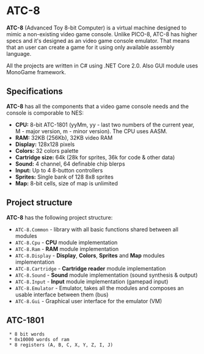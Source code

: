 # ATC-8

**ATC-8** (Advanced Toy 8-bit Computer) is a virtual machine designed to mimic a non-existing video game console. Unlike PICO-8, ATC-8 has higher specs and it's designed as an video game console emulator. That means that an user can create a game for it using only available assembly language. 

All the projects are written in C# using .NET Core 2.0. Also GUI module uses MonoGame framework.

## Specifications

**ATC-8** has all the components that a video game console needs and the console is comporable to NES:

 - **CPU:** 8-bit ATC-1801 (yyMm, yy - last two numbers of the current year, M - major version, m - minor version). The CPU uses AASM.
 - **RAM:** 32KB (256Kb), 32KB video RAM
 - **Display:** 128x128 pixels
 - **Colors:** 32 colors palette
 - **Cartridge size:** 64k (28k for sprites, 36k for code & other data)
 - **Sound:** 4 channel, 64 definable chip blerps
 - **Input:** Up to 4 8-button controllers
 - **Sprites:** Single bank of 128 8x8 sprites
 - **Map:** 8-bit cells, size of map is unlimited

## Project structure

**ATC-8** has the following project structure:

 - `ATC-8.Common` - library with all basic functions shared between all modules
 - `ATC-8.Cpu` - **CPU** module implementation
 - `ATC-8.Ram` - **RAM** module implementation
 - `ATC-8.Display` - **Display**, **Colors**, **Sprites** and **Map** modules implementation
 - `ATC-8.Cartridge` - **Cartridge reader** module implementation
 - `ATC-8.Sound` - **Sound** module implementation (sound synthesis & output)
 - `ATC-8.Input` - **Input** module implementation (gamepad input)
 - `ATC-8.Emulator` - Emulator, takes all the modules and composes an usable interface between them (bus)
 - `ATC-8.Gui` - Graphical user interface for the emulator (VM)

## ATC-1801
```
 * 8 bit words
 * 0x10000 words of ram
 * 8 registers (A, B, C, X, Y, Z, I, J)
```